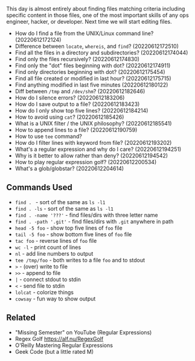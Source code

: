 This day is almost entirely about finding files matching criteria
including specific content in those files, one of the most important
skills of any ops engineer, hacker, or developer. Next time we will
start editing files.

* How do I find a file from the UNIX/Linux command line? (20220612172124)
* Difference between `locate`, `whereis`, and `find`? (20220612172510)
* Find all the files in a directory and subdirectories? (20220612174044)
* Find only the files recursively? (20220612174830)
* Find only the "dot" files beginning with dot? (20220612174911)
* Find only directories beginning with dot? (20220612175454)
* Find all file created or modified in last hour? (20220612175715)
* Find anything modified in last five minutes (20220612180122)
* Diff between `/tmp` and `/dev/shm`? (20220612182646)
* How do I silence errors? (20220612183206)
* How do I save output to a file? (20220612183423)
* How do I only show top five lines? (20220612184214)
* How to avoid using `cat`? (20220612185426)
* What is a UNIX filter / the UNIX philosophy? (20220612185541)
* How to append lines to a file? (20220612190759)
* How to use `tee` command?
* How do I filter lines with keyword from file? (20220612193202)
* What's a regular expression and why do I care? (20220612194251)
* Why is it better to allow rather than deny? (20220612194542)
* How to play regular expression golf? (20220612200534)
* What's a glob/globstar? (20220612204614)

## Commands Used

* `find . ` - sort of the same as `ls -l1`
* `find . -ls` - sort of the same as `ls -l1`
* `find . -name '???'` - find files/dirs with three letter name
* `find . -path '.git'` - find files/dirs with `.git` anywhere in path
* `head -5 foo` - show top five lines of `foo` file
* `tail -5 foo` - show bottom five lines of `foo` file
* `tac foo` - reverse lines of `foo` file
* `wc -l` - print count of lines
* `nl` - add line numbers to output
* `tee /tmp/foo` - both writes to a file `foo` and to stdout
* `>` - (over) write to file
* `>>` - append to file
* `|` - connect stdout to stdin
* `<` - send file to stdin
* `lolcat` - colorize things
* `cowsay` - fun way to show output

## Related

* "Missing Semester" on YouTube (Regular Expressions)
* Regex Golf https://alf.nu/RegexGolf
* O'Reilly Mastering Regular Expressions
* Geek Code (but a little rated M)
